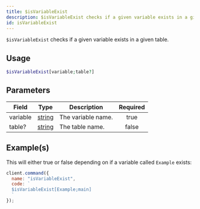 ```yaml
---
title: $isVariableExist
description: $isVariableExist checks if a given variable exists in a given table.
id: isVariableExist
---
```


`$isVariableExist` checks if a given variable exists in a given table.

## Usage

```php
$isVariableExist[variable;table?]
```

## Parameters

| Field    | Type                                                                                              | Description        | Required |
| -------- | ------------------------------------------------------------------------------------------------- | ------------------ | :------: |
| variable | [string](https://developer.mozilla.org/en-US/docs/Web/JavaScript/Reference/Global_Objects/String) | The variable name. |   true   |
| table?   | [string](https://developer.mozilla.org/en-US/docs/Web/JavaScript/Reference/Global_Objects/String) | The table name.    |  false   |

## Example(s)

This will either true or false depending on if a variable called `Example` exists:

```javascript
client.command({
  name: "isVariableExist",
  code: `
  $isVariableExist[Example;main]
  `
});
```
